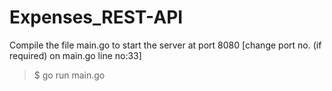 # Expenses_REST-API

Compile the file main.go to start the server at port 8080 [change port no. (if required) on main.go line no:33]
>$ go run main.go
